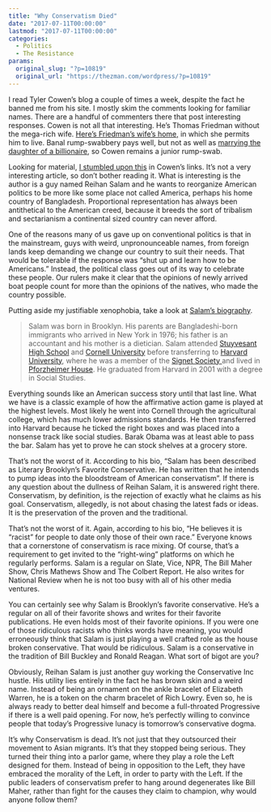 ```yaml
---
title: "Why Conservatism Died"
date: "2017-07-11T00:00:00"
lastmod: "2017-07-11T00:00:00"
categories:
  - Politics
  - The Resistance
params:
  original_slug: "?p=10819"
  original_url: "https://thezman.com/wordpress/?p=10819"
---
```


I read Tyler Cowen’s blog a couple of times a week, despite the fact he
banned me from his site. I mostly skim the comments looking for familiar
names. There are a handful of commenters there that post interesting
responses. Cowen is not all that interesting. He’s Thomas Friedman
without the mega-rich wife. <a
href="https://virtualglobetrotting.com/map/thomas-friedmans-house/view/bing/"
rel="noopener" target="_blank">Here’s Friedman’s wife’s home,</a> in
which she permits him to live. Banal rump-swabbery pays well, but not as
well as <a
href="http://www.huffingtonpost.com/david-sirota/billionaire-scion-tom-fri_b_26164.html"
rel="noopener" target="_blank">marrying the daughter of a
billionaire</a>, so Cowen remains a junior rump-swab.

Looking for material, <a
href="https://mobile.nytimes.com/2017/07/07/opinion/how-to-make-congress-bipartisan.html"
rel="noopener" target="_blank">I stumbled upon this</a> in Cowen’s
links. It’s not a very interesting article, so don’t bother reading it.
What is interesting is the author is a guy named Reihan Salam and he
wants to reorganize American politics to be more like some place not
called America, perhaps his home country of Bangladesh. Proportional
representation has always been antithetical to the American creed,
because it breeds the sort of tribalism and sectarianism a continental
sized country can never afford.

One of the reasons many of us gave up on conventional politics is that
in the mainstream, guys with weird, unpronounceable names, from foreign
lands keep demanding we change our country to suit their needs. That
would be tolerable if the response was “shut up and learn how to be
Americans.” Instead, the political class goes out of its way to
celebrate these people. Our rulers make it clear that the opinions of
newly arrived boat people count for more than the opinions of the
natives, who made the country possible.

Putting aside my justifiable xenophobia, take a look at
<a href="https://infogalactic.com/info/Reihan_Salam" rel="noopener"
target="_blank">Salam’s biography</a>.

> Salam was born in Brooklyn. His parents are Bangladeshi-born
> immigrants who arrived in New York in 1976; his father is an
> accountant and his mother is a dietician. Salam attended [Stuyvesant
> High
> School](https://infogalactic.com/info/Stuyvesant_High_School "Stuyvesant High School")
> and [Cornell
> University](https://infogalactic.com/info/Cornell_University "Cornell University")
> before transferring to [Harvard
> University](https://infogalactic.com/info/Harvard_University "Harvard University"),
> where he was a member of the
> <a href="https://infogalactic.com/info/Signet_Society"
> class="mw-redirect" title="Signet Society">Signet Society </a>and
> lived in [Pforzheimer
> House](https://infogalactic.com/info/Pforzheimer_House "Pforzheimer House").
> He graduated from Harvard in 2001 with a degree in Social Studies.

Everything sounds like an American success story until that last line.
What we have is a classic example of how the affirmative action game is
played at the highest levels. Most likely he went into Cornell through
the agricultural college, which has much lower admissions standards. He
then transferred into Harvard because he ticked the right boxes and was
placed into a nonsense track like social studies. Barak Obama was at
least able to pass the bar. Salam has yet to prove he can stock shelves
at a grocery store.

That’s not the worst of it. According to his bio, “Salam has been
described as Literary Brooklyn’s Favorite Conservative. He has written
that he intends to pump ideas into the bloodstream of American
conservatism”. If there is any question about the dullness of Reihan
Salam, it is answered right there. Conservatism, by definition, is the
rejection of exactly what he claims as his goal. Conservatism,
allegedly, is not about chasing the latest fads or ideas. It is the
preservation of the proven and the traditional.

That’s not the worst of it. Again, according to his bio, “He believes it
is “racist” for people to date only those of their own race.” Everyone
knows that a cornerstone of conservatism is race mixing. Of course,
that’s a requirement to get invited to the “right-wing” platforms on
which he regularly performs. Salam is a regular on Slate, Vice, NPR, The
Bill Maher Show, Chris Mathews Show and The Colbert Report. He also
writes for National Review when he is not too busy with all of his other
media ventures.

You can certainly see why Salam is Brooklyn’s favorite conservative.
He’s a regular on all of their favorite shows and writes for their
favorite publications. He even holds most of their favorite opinions. If
you were one of those ridiculous racists who thinks words have meaning,
you would erroneously think that Salam is just playing a well crafted
role as the house broken conservative. That would be ridiculous. Salam
is a conservative in the tradition of Bill Buckley and Ronald Reagan.
What sort of bigot are you?

Obviously, Reihan Salam is just another guy working the Conservative Inc
hustle. His utility lies entirely in the fact he has brown skin and a
weird name. Instead of being an ornament on the ankle bracelet of
Elizabeth Warren, he is a token on the charm bracelet of Rich Lowry.
Even so, he is always ready to better deal himself and become a
full-throated Progressive if there is a well paid opening. For now, he’s
perfectly willing to convince people that today’s Progressive lunacy is
tomorrow’s conservative dogma.

It’s why Conservatism is dead. It’s not just that they outsourced their
movement to Asian migrants. It’s that they stopped being serious. They
turned their thing into a parlor game, where they play a role the Left
designed for them. Instead of being in opposition to the Left, they have
embraced the morality of the Left, in order to party with the Left. If
the public leaders of conservatism prefer to hang around degenerates
like Bill Maher, rather than fight for the causes they claim to
champion, why would anyone follow them?
